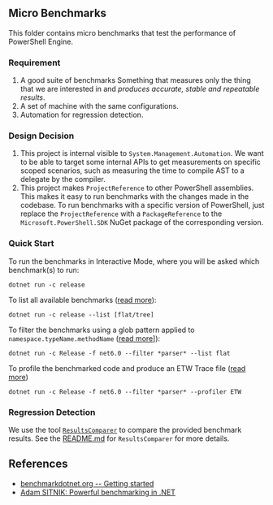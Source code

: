 ## Micro Benchmarks

This folder contains micro benchmarks that test the performance of PowerShell Engine.

### Requirement

1. A good suite of benchmarks
   Something that measures only the thing that we are interested in and _produces accurate, stable and repeatable results_.
2. A set of machine with the same configurations.
3. Automation for regression detection.

### Design Decision

1. This project is internal visible to `System.Management.Automation`.
   We want to be able to target some internal APIs to get measurements on specific scoped scenarios,
   such as measuring the time to compile AST to a delegate by the compiler.
2. This project makes `ProjectReference` to other PowerShell assemblies.
   This makes it easy to run benchmarks with the changes made in the codebase.
   To run benchmarks with a specific version of PowerShell,
   just replace the `ProjectReference` with a `PackageReference` to the `Microsoft.PowerShell.SDK` NuGet package of the corresponding version.

### Quick Start

To run the benchmarks in Interactive Mode, where you will be asked which benchmark(s) to run:
```
dotnet run -c release
```

To list all available benchmarks ([read more](https://github.com/dotnet/performance/blob/main/docs/benchmarkdotnet.md#Listing-the-Benchmarks)):
```
dotnet run -c release --list [flat/tree]
```

To filter the benchmarks using a glob pattern applied to `namespace.typeName.methodName` ([read more](https://github.com/dotnet/performance/blob/main/docs/benchmarkdotnet.md#Filtering-the-Benchmarks)]):
```
dotnet run -c Release -f net6.0 --filter *parser* --list flat
```

To profile the benchmarked code and produce an ETW Trace file ([read more](https://github.com/dotnet/performance/blob/main/docs/benchmarkdotnet.md#Profiling))
```
dotnet run -c Release -f net6.0 --filter *parser* --profiler ETW
```

### Regression Detection

We use the tool [`ResultsComparer`](../tools/ResultsComparer) to compare the provided benchmark results.
See the [README.md](../tools/ResultsComparer/README.md) for `ResultsComparer` for more details.

## References

- [benchmarkdotnet.org -- Getting started](https://benchmarkdotnet.org/articles/guides/getting-started.html)
- [Adam SITNIK: Powerful benchmarking in .NET](https://www.youtube.com/watch?v=pdcrSG4tOLI&t=351s)

